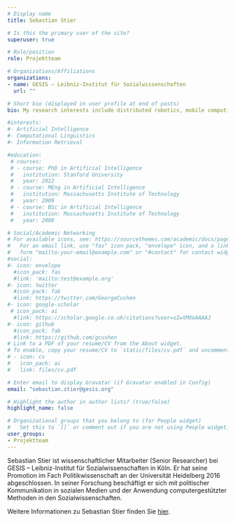 ```yaml
---
# Display name
title: Sebastian Stier

# Is this the primary user of the site?
superuser: true

# Role/position
role: Projektteam

# Organizations/Affiliations
organizations:
- name: GESIS – Leibniz-Institut für Sozialwissenschaften
  url: ""

# Short bio (displayed in user profile at end of posts)
bio: My research interests include distributed robotics, mobile computing and programmable matter.

#interests:
#- Artificial Intelligence
#- Computational Linguistics
#- Information Retrieval

#education:
 # courses:
 # - course: PhD in Artificial Intelligence
 #   institution: Stanford University
 #   year: 2012
 # - course: MEng in Artificial Intelligence
 #   institution: Massachusetts Institute of Technology
 #   year: 2009
 # - course: BSc in Artificial Intelligence
 #   institution: Massachusetts Institute of Technology
 #   year: 2008

# Social/Academic Networking
# For available icons, see: https://sourcethemes.com/academic/docs/page-builder/#icons
#   For an email link, use "fas" icon pack, "envelope" icon, and a link in the
#   form "mailto:your-email@example.com" or "#contact" for contact widget.
#social:
#- icon: envelope
  #icon_pack: fas
  #link: 'mailto:test@example.org'
#- icon: twitter
  #icon_pack: fab
  #link: https://twitter.com/GeorgeCushen
#- icon: google-scholar
 # icon_pack: ai
  #link: https://scholar.google.co.uk/citations?user=sIwtMXoAAAAJ
#- icon: github
  #icon_pack: fab
  #link: https://github.com/gcushen
# Link to a PDF of your resume/CV from the About widget.
# To enable, copy your resume/CV to `static/files/cv.pdf` and uncomment the lines below.
# - icon: cv
#   icon_pack: ai
#   link: files/cv.pdf

# Enter email to display Gravatar (if Gravatar enabled in Config)
email: "sebastian.stier@gesis.org"

# Highlight the author in author lists? (true/false)
highlight_name: false

# Organizational groups that you belong to (for People widget)
#   Set this to `[]` or comment out if you are not using People widget.
user_groups:
- Projektteam
---
```


Sebastian Stier ist wissenschaftlicher Mitarbeiter (Senior Researcher) bei GESIS – Leibniz-Institut für Sozialwissenschaften in Köln. Er hat seine Promotion im Fach Politikwissenschaft an der Universität Heidelberg 2016 abgeschlossen. In seiner Forschung beschäftigt er sich mit politischer Kommunikation in sozialen Medien und der Anwendung computergestützter Methoden in den Sozialwissenschaften.

Weitere Informationen zu Sebastian Stier finden Sie <a href="https://www.gesis.org/institut/mitarbeiterverzeichnis/person/sebastian.stier" target="_blank">hier</a>.

